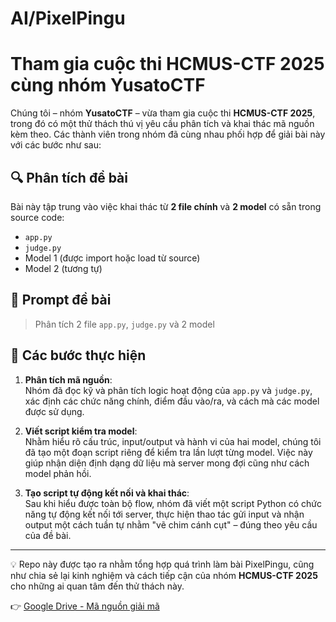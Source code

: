 # AI/PixelPingu

# Tham gia cuộc thi **HCMUS-CTF 2025** cùng nhóm **YusatoCTF**

Chúng tôi – nhóm **YusatoCTF** – vừa tham gia cuộc thi **HCMUS-CTF 2025**, trong đó có một thử thách thú vị yêu cầu phân tích và khai thác mã nguồn kèm theo. Các thành viên trong nhóm đã cùng nhau phối hợp để giải bài này với các bước như sau:

## 🔍 Phân tích đề bài

Bài này tập trung vào việc khai thác từ **2 file chính** và **2 model** có sẵn trong source code:

- `app.py`
- `judge.py`
- Model 1 (được import hoặc load từ source)
- Model 2 (tương tự)

## 🧠 Prompt đề bài

> Phân tích 2 file `app.py`, `judge.py` và 2 model

## 📂 Các bước thực hiện

1. **Phân tích mã nguồn**:  
   Nhóm đã đọc kỹ và phân tích logic hoạt động của `app.py` và `judge.py`, xác định các chức năng chính, điểm đầu vào/ra, và cách mà các model được sử dụng.

2. **Viết script kiểm tra model**:  
   Nhằm hiểu rõ cấu trúc, input/output và hành vi của hai model, chúng tôi đã tạo một đoạn script riêng để kiểm tra lần lượt từng model. Việc này giúp nhận diện định dạng dữ liệu mà server mong đợi cũng như cách model phản hồi.

3. **Tạo script tự động kết nối và khai thác**:  
   Sau khi hiểu được toàn bộ flow, nhóm đã viết một script Python có chức năng tự động kết nối tới server, thực hiện thao tác gửi input và nhận output một cách tuần tự nhằm "vẽ chim cánh cụt" – đúng theo yêu cầu của đề bài.

---

💡 Repo này được tạo ra nhằm tổng hợp quá trình làm bài PixelPingu, cũng như chia sẻ lại kinh nghiệm và cách tiếp cận của nhóm **HCMUS-CTF 2025** cho những ai quan tâm đến thử thách này.

👉 [Google Drive - Mã nguồn giải mã](https://drive.google.com/file/d/1HRUMaou3gSlXAgIX2WUUNLNnlzylTDIr/view?usp=sharing)

